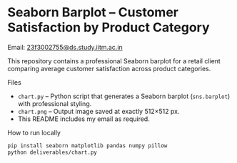 # Seaborn Barplot – Customer Satisfaction by Product Category

Email: 23f3002755@ds.study.iitm.ac.in

This repository contains a professional Seaborn barplot for a retail client comparing average customer satisfaction across product categories.

Files
- `chart.py` – Python script that generates a Seaborn barplot (`sns.barplot`) with professional styling.
- `chart.png` – Output image saved at exactly 512×512 px.
- This README includes my email as required.

How to run locally
```bash
pip install seaborn matplotlib pandas numpy pillow
python deliverables/chart.py

